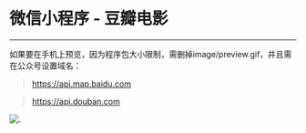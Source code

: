 # 微信小程序 - 豆瓣电影
---

如果要在手机上预览，因为程序包大小限制，需删掉image/preview.gif，并且需在公众号设置域名：

> https://api.map.baidu.com

> https://api.douban.com

![.](https://github.com/hingsir/weapp-douban-film/blob/master/image/preview.gif)
